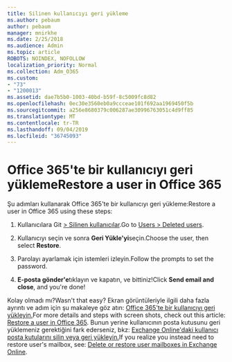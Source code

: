 ```yaml
---
title: Silinen kullanıcıyı geri yükleme
ms.author: pebaum
author: pebaum
manager: mnirkhe
ms.date: 2/25/2018
ms.audience: Admin
ms.topic: article
ROBOTS: NOINDEX, NOFOLLOW
localization_priority: Normal
ms.collection: Adm_O365
ms.custom:
- "73"
- "1200013"
ms.assetid: dae7b5b0-1003-40bd-b59f-8c5009fc8d82
ms.openlocfilehash: 0ec30e3560eb0a9ccceae101f692aa1969450f5b
ms.sourcegitcommit: a256e8680379c006287ae30996763051c4d9ff85
ms.translationtype: MT
ms.contentlocale: tr-TR
ms.lasthandoff: 09/04/2019
ms.locfileid: "36745093"
---
```

# <a name="restore-a-user-in-office-365"></a><span data-ttu-id="5ec16-102">Office 365'te bir kullanıcıyı geri yükleme</span><span class="sxs-lookup"><span data-stu-id="5ec16-102">Restore a user in Office 365</span></span>

<span data-ttu-id="5ec16-103">Şu adımları kullanarak Office 365'te bir kullanıcıyı geri yükleme:</span><span class="sxs-lookup"><span data-stu-id="5ec16-103">Restore a user in Office 365 using these steps:</span></span>
  
1. <span data-ttu-id="5ec16-104">Kullanıcılara Git [ \> Silinen kullanıcılar](https://admin.microsoft.com/adminportal/home#/deletedusers).</span><span class="sxs-lookup"><span data-stu-id="5ec16-104">Go to [Users \> Deleted users](https://admin.microsoft.com/adminportal/home#/deletedusers).</span></span>

2. <span data-ttu-id="5ec16-105">Kullanıcıyı seçin ve sonra **Geri Yükle'yi**seçin.</span><span class="sxs-lookup"><span data-stu-id="5ec16-105">Choose the user, then select **Restore**.</span></span>

3. <span data-ttu-id="5ec16-106">Parolayı ayarlamak için istemleri izleyin.</span><span class="sxs-lookup"><span data-stu-id="5ec16-106">Follow the prompts to set the password.</span></span>

4. <span data-ttu-id="5ec16-107">**E-posta gönder'e**tıklayın ve kapatın, ve bittiniz!</span><span class="sxs-lookup"><span data-stu-id="5ec16-107">Click **Send email and close**, and you're done!</span></span>

<span data-ttu-id="5ec16-108">Kolay olmadı mı?</span><span class="sxs-lookup"><span data-stu-id="5ec16-108">Wasn't that easy?</span></span> <span data-ttu-id="5ec16-109">Ekran görüntüleriyle ilgili daha fazla ayrıntı ve adım için şu makaleye göz atın: [Office 365'te bir kullanıcıyı geri yükleyin.](https://docs.microsoft.com/office365/admin/add-users/restore-user)</span><span class="sxs-lookup"><span data-stu-id="5ec16-109">For more details and steps with screen shots, check out this article: [Restore a user in Office 365](https://docs.microsoft.com/office365/admin/add-users/restore-user).</span></span> <span data-ttu-id="5ec16-110">Bunun yerine kullanıcının posta kutusunu geri yüklemeniz gerektiğini fark ederseniz, bkz: [Exchange Online'daki kullanıcı posta kutularını silin veya geri yükleyin.](https://docs.microsoft.com/exchange/recipients-in-exchange-online/delete-or-restore-mailboxes)</span><span class="sxs-lookup"><span data-stu-id="5ec16-110">If you realize you instead need to restore user's mailbox, see: [Delete or restore user mailboxes in Exchange Online](https://docs.microsoft.com/exchange/recipients-in-exchange-online/delete-or-restore-mailboxes).</span></span>